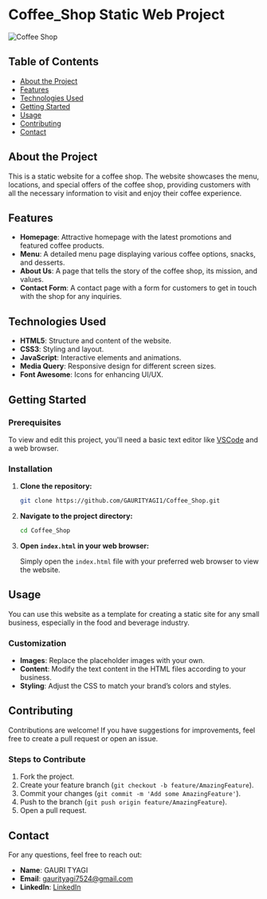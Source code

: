 # Coffee_Shop Static Web Project

![Coffee Shop](img/picture1.jpg)

## Table of Contents

- [About the Project](#about-the-project)
- [Features](#features)
- [Technologies Used](#technologies-used)
- [Getting Started](#getting-started)
- [Usage](#usage)
- [Contributing](#contributing)
- [Contact](#contact)

## About the Project

This is a static website for a coffee shop. The website showcases the menu, locations, and special offers of the coffee shop, providing customers with all the necessary information to visit and enjoy their coffee experience.

## Features

- **Homepage**: Attractive homepage with the latest promotions and featured coffee products.
- **Menu**: A detailed menu page displaying various coffee options, snacks, and desserts.
- **About Us**: A page that tells the story of the coffee shop, its mission, and values.
- **Contact Form**: A contact page with a form for customers to get in touch with the shop for any inquiries.

## Technologies Used

- **HTML5**: Structure and content of the website.
- **CSS3**: Styling and layout.
- **JavaScript**: Interactive elements and animations.
- **Media Query**: Responsive design for different screen sizes.
- **Font Awesome**: Icons for enhancing UI/UX.

## Getting Started

### Prerequisites

To view and edit this project, you'll need a basic text editor like [VSCode](https://code.visualstudio.com/) and a web browser.

### Installation

1. **Clone the repository:**

   ```bash
   git clone https://github.com/GAURITYAGI1/Coffee_Shop.git
   ```

2. **Navigate to the project directory:**

   ```bash
   cd Coffee_Shop
   ```

3. **Open `index.html` in your web browser:**

   Simply open the `index.html` file with your preferred web browser to view the website.

## Usage

You can use this website as a template for creating a static site for any small business, especially in the food and beverage industry.

### Customization

- **Images**: Replace the placeholder images with your own.
- **Content**: Modify the text content in the HTML files according to your business.
- **Styling**: Adjust the CSS to match your brand’s colors and styles.

## Contributing

Contributions are welcome! If you have suggestions for improvements, feel free to create a pull request or open an issue.

### Steps to Contribute

1. Fork the project.
2. Create your feature branch (`git checkout -b feature/AmazingFeature`).
3. Commit your changes (`git commit -m 'Add some AmazingFeature'`).
4. Push to the branch (`git push origin feature/AmazingFeature`).
5. Open a pull request.

## Contact

For any questions, feel free to reach out:

- **Name**: GAURI TYAGI
- **Email**: gaurityagi7524@gmail.com
- **LinkedIn**: [LinkedIn](https://www.linkedin.com/in/gauri-tyagi-608291194/)

